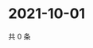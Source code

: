 # 2021-10-01

共 0 条

<!-- BEGIN WEIBO -->
<!-- 最后更新时间 Fri Oct 01 2021 17:14:31 GMT+0800 (China Standard Time) -->

<!-- END WEIBO -->

